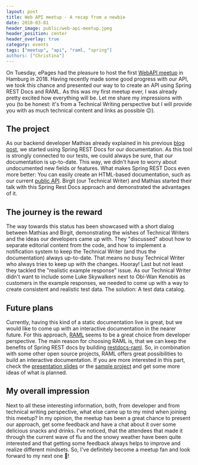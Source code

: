 ```yaml
---
layout: post
title: Web API meetup - A recap from a newbie
date: 2018-03-01
header_image: public/web-api-meetup.jpeg
header_position: center
header_overlay: true
category: events
tags: ["meetup", "api", "raml, "spring"]
authors: ["Christina"]
---
```

On Tuesday, ePages had the pleasure to host the first [WebAPI meetup](https://www.meetup.com/de-DE/webapi-hamburg) in Hamburg in 2018.
Having recently made some good progress with our API, we took this chance and presented our way to to create an API using Spring REST Docs and RAML.
As this was my first meetup ever, I was already pretty excited how everything will be.
Let me share my impressions with you (to be honest: it's from a Technical Writing perspective but I will provide you with as much technical content and links as possible 😉).

## The project

As our backend developer Mathias already explained in his previous [blog post](https://developer.epages.com/blog/api-experience/restful-api-documentation-with-spring-rest-docs-and-raml/), we started using Spring REST Docs for our documentation.
As this tool is strongly connected to our tests, we could always be sure, that our documentation is up-to-date.
This way, we didn't have to worry about undocumented new fields or features.
What makes Spring REST Docs even more better: You can easily create an HTML-based documentation, such as our current [public API](http://docs.beyondshop.cloud/).
Birgit (our Technical Writer) and Mathias started their talk with this Spring Rest Docs approach and demonstrated the advantages of it.

## The journey is the reward
The way towards this status has been showcased with a short dialog between Mathias and Birgit, demonstrating the wishes of Technical Writers and the ideas our developers came up with.
They "discussed" about how to separate editorial content from the code, and how to implement a notification system to keep the Technical Writer (and thus the documentation) always up-to-date.
That means no busy Technical Writer who always tries to keep up with the changes.
Hooray!
Last but not least they tackled the "realistic example response" issue.
As our Technical Writer didn't want to include some Luke Skywalkers next to Obi-Wan Kenobis as customers in the example responses, we needed to come up with a way to create consistent and realistic test data. The solution: A test data catalog.

## Future plans

Currently, having this kind of a static documentation live is great, but we would like to come up with an interactive documentation in the nearer future.
For this approach, [RAML](https://raml.org/) seems to be a great choice from developer perspective.
The main reason for choosing RAML is, that we can keep the benefits of Spring REST docs by building [restdocs-raml](https://github.com/ePages-de/restdocs-raml).
So, in combination with some other open source projects, RAML offers great possibilities to build an interactive documentation.
If you are more interested in this part, check the [presentation slides](https://mduesterhoeft.github.io/spring-restdocs-raml-talk) or the [sample project](https://github.com/mduesterhoeft/spring-restdocs-raml-talk) and get some more ideas of what is planned.

## My overall impression

Next to all these interesting information, both, from developer and from technical writing perspective, what else came up to my mind when joining this meetup?
In my opinion, the meetup has been a great chance to present our approach, get some feedback and have a chat about it over some delicious snacks and drinks.
I've noticed, that the attendees that made it through the current wave of flu and the snowy weather have been quite interested and that getting some feedback always helps to improve and realize different mindsets.
So, I've definitely become a meetup fan and look forward to my next one 🙂!
